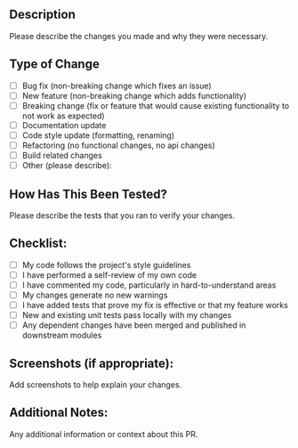 ## Description
Please describe the changes you made and why they were necessary.

## Type of Change
- [ ] Bug fix (non-breaking change which fixes an issue)
- [ ] New feature (non-breaking change which adds functionality)
- [ ] Breaking change (fix or feature that would cause existing functionality to not work as expected)
- [ ] Documentation update
- [ ] Code style update (formatting, renaming)
- [ ] Refactoring (no functional changes, no api changes)
- [ ] Build related changes
- [ ] Other (please describe):

## How Has This Been Tested?
Please describe the tests that you ran to verify your changes.

## Checklist:
- [ ] My code follows the project's style guidelines
- [ ] I have performed a self-review of my own code
- [ ] I have commented my code, particularly in hard-to-understand areas
- [ ] My changes generate no new warnings
- [ ] I have added tests that prove my fix is effective or that my feature works
- [ ] New and existing unit tests pass locally with my changes
- [ ] Any dependent changes have been merged and published in downstream modules

## Screenshots (if appropriate):
Add screenshots to help explain your changes.

## Additional Notes:
Any additional information or context about this PR.